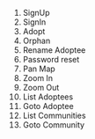 1. SignUp
2. SignIn
3. Adopt
4. Orphan
5. Rename Adoptee
6. Password reset
7. Pan Map
8. Zoom In
9. Zoom Out
10. List Adoptees
11. Goto Adoptee
12. List Communities
13. Goto Community
